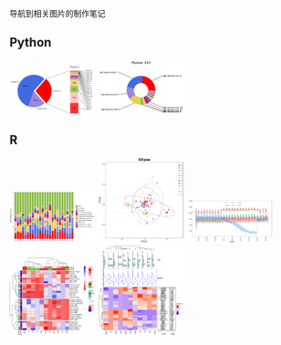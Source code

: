 <style>
img{
    width: 30%;
}
</style>

导航到相关图片的制作笔记


## Python 
[![bar_of_pie_plot](python/img/bar_of_pie_plot.png)](../python/python_plot)
[![donut_pie_plot](python/img/donut_pie_plot.png)](../python/python_plot)






## R
[![Bar_Alluvium](R/Bar_Alluvium/img/1.png)](../R/Bar_Alluvium)
[![Point](R/Point/img/9.png)](../R/Point)
[![TimeSeries](R/TimeSeries/img/7.png)](../R/TimeSeries)
[![Heatmap](R/Heatmap/img/2.png)](../R/Heatmap)
[![Heatmap](R/Heatmap/img/7.png)](../R/Heatmap)






